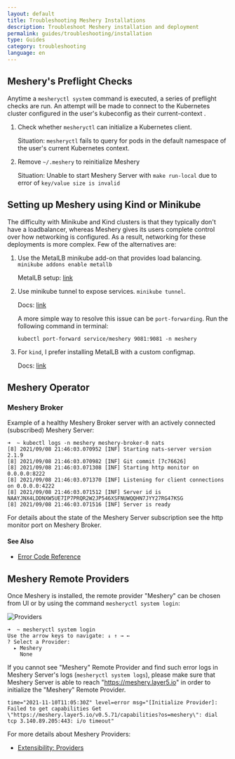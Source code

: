 ```yaml
---
layout: default
title: Troubleshooting Meshery Installations
description: Troubleshoot Meshery installation and deployment
permalink: guides/troubleshooting/installation
type: Guides
category: troubleshooting
language: en
---
```


## Meshery's Preflight Checks

Anytime a `mesheryctl system` command is executed, a series of preflight checks are run. An attempt will be made to connect to the Kubernetes cluster configured in the user's kubeconfig as their current-context .

1. Check whether `mesheryctl` can initialize a Kubernetes client.

    Situation: `mesheryctl` fails to query for pods in the default namespace of the user's current Kubernetes context.

2. Remove `~/.meshery` to reinitialize Meshery

    Situation: Unable to start Meshery Server with `make run-local` due to error of `key/value size is invalid`

## Setting up Meshery using Kind or Minikube

The difficulty with Minikube and Kind clusters is that they typically don't have a loadbalancer, whereas Meshery gives its users complete control over how networking is configured. As a result, networking for these deployments is more complex. Few of the alternatives are:
1. Use the MetalLB minikube add-on that provides load balancing. `minikube addons enable metallb`

    MetalLB setup: [link](https://kubebyexample.com/learning-paths/metallb/install)

2. Use minikube tunnel to expose services. `minikube tunnel`. 

    Docs: [link](https://minikube.sigs.k8s.io/docs/handbook/accessing/#using-minikube-tunnel)

    A more simple way to resolve this issue can be `port-forwarding`. Run the following command in terminal:

    `kubectl port-forward service/meshery 9081:9081 -n meshery`

3. For `kind`, I prefer installing MetalLB with a custom configmap.

    Docs: [link](https://kind.sigs.k8s.io/docs/user/loadbalancer/)

## Meshery Operator

### Meshery Broker
Example of a healthy Meshery Broker server with an actively connected (subscribed) Meshery Server:

```
➜  ~ kubectl logs -n meshery meshery-broker-0 nats
[8] 2021/09/08 21:46:03.070952 [INF] Starting nats-server version 2.1.9
[8] 2021/09/08 21:46:03.070982 [INF] Git commit [7c76626]
[8] 2021/09/08 21:46:03.071308 [INF] Starting http monitor on 0.0.0.0:8222
[8] 2021/09/08 21:46:03.071370 [INF] Listening for client connections on 0.0.0.0:4222
[8] 2021/09/08 21:46:03.071512 [INF] Server id is NAAYJNX4LDDNXW5UE7IP7PRQR2W2JP546XSFNUWQQHN7JYY27RG47KSG
[8] 2021/09/08 21:46:03.071516 [INF] Server is ready
```
For details about the state of the Meshery Server subscription see the http monitor port on Meshery Broker.

#### See Also

- [Error Code Reference](/reference/error-codes)

## Meshery Remote Providers

Once Meshery is installed, the remote provider "Meshery" can be chosen from UI or by using the command `mesheryctl system login`:

![Providers](/assets/img/providers/provider_screenshot.png)

```
➜  ~ mesheryctl system login
Use the arrow keys to navigate: ↓ ↑ → ←
? Select a Provider:
  ▸ Meshery
    None
```

If you cannot see "Meshery" Remote Provider and find such error logs in Meshery Server's logs (`mesheryctl system logs`), please make sure that Meshery Server is able to reach "https://meshery.layer5.io" in order to initialize the "Meshery" Remote Provider.

```
time="2021-11-10T11:05:30Z" level=error msg="[Initialize Provider]: Failed to get capabilities Get \"https://meshery.layer5.io/v0.5.71/capabilities?os=meshery\": dial tcp 3.140.89.205:443: i/o timeout"
```

For more details about Meshery Providers: 
- [Extensibility: Providers](/extensibility/providers)